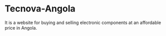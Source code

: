 # Tecnova-Angola
It is a website for buying and selling electronic components at an affordable price in Angola. 
